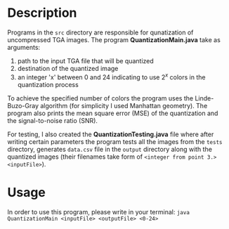 # Description
Programs in the `src` directory are responsible for qunatization of uncompressed TGA images. The program **QuantizationMain.java** take as arguments:
1. path to the input TGA file that will be quantized
2. destination of the quantized image
3. an integer 'x' between 0 and 24 indicating to use $2^x$ colors in the quantization process

To achieve the specified number of colors the program uses the Linde-Buzo-Gray algorithm (for simplicity I used Manhattan geometry).
The program also prints the mean square error (MSE) of the quantization and the signal-to-noise ratio (SNR).

For testing, I also created the **QuantizationTesting.java** file where after writing certain parameters the program tests all the images from the `tests` directory,
generates `data.csv` file in the `output` directory along with the quantized images (their filenames take form of `<integer from point 3.><inputFile>`).

# Usage
In order to use this program, please write in your terminal: `java QuantizationMain <inputFile> <outputFile> <0-24>`
